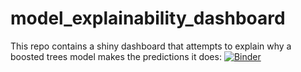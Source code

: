 # model_explainability_dashboard
 
 This repo contains a shiny dashboard that attempts to explain why a boosted trees model makes the predictions it does:
 [![Binder](https://mybinder.org/badge_logo.svg)](https://mybinder.org/v2/gh/R-icntay/model_explainability_dashboard/HEAD/?urlpath=shiny/modEx/)
 

